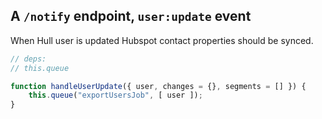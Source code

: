 ## A `/notify`  endpoint, `user:update` event

When Hull user is updated Hubspot contact properties should be synced.

```javascript
// deps:
// this.queue

function handleUserUpdate({ user, changes = {}, segments = [] }) {
    this.queue("exportUsersJob", [ user ]);
}
```
